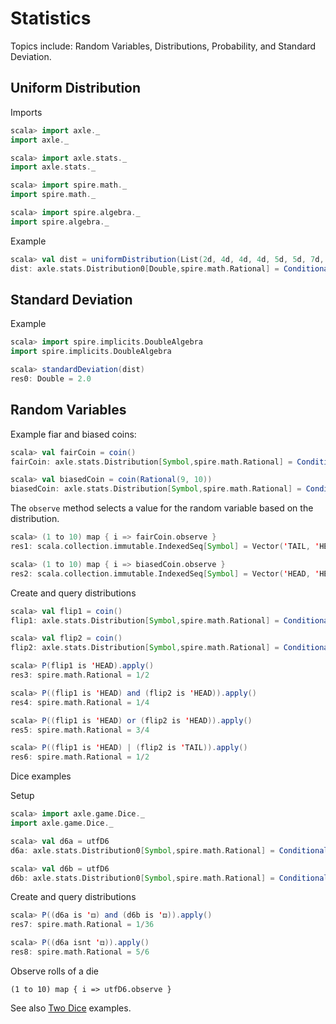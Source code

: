 
Statistics
==========

Topics include: Random Variables, Distributions, Probability, and Standard Deviation.

Uniform Distribution
--------------------

Imports

```scala
scala> import axle._
import axle._

scala> import axle.stats._
import axle.stats._

scala> import spire.math._
import spire.math._

scala> import spire.algebra._
import spire.algebra._
```

Example

```scala
scala> val dist = uniformDistribution(List(2d, 4d, 4d, 4d, 5d, 5d, 7d, 9d), "some doubles")
dist: axle.stats.Distribution0[Double,spire.math.Rational] = ConditionalProbabilityTable0(Map(5.0 -> 1/4, 9.0 -> 1/8, 2.0 -> 1/8, 7.0 -> 1/8, 4.0 -> 3/8),some doubles)
```

Standard Deviation
------------------

Example

```scala
scala> import spire.implicits.DoubleAlgebra
import spire.implicits.DoubleAlgebra

scala> standardDeviation(dist)
res0: Double = 2.0
```

Random Variables
----------------

Example fiar and biased coins:

```scala
scala> val fairCoin = coin()
fairCoin: axle.stats.Distribution[Symbol,spire.math.Rational] = ConditionalProbabilityTable0(Map('HEAD -> 1/2, 'TAIL -> 1/2),coin)

scala> val biasedCoin = coin(Rational(9, 10))
biasedCoin: axle.stats.Distribution[Symbol,spire.math.Rational] = ConditionalProbabilityTable0(Map('HEAD -> 9/10, 'TAIL -> 1/10),coin)
```

The `observe` method selects a value for the random variable based on the distribution.

```scala
scala> (1 to 10) map { i => fairCoin.observe }
res1: scala.collection.immutable.IndexedSeq[Symbol] = Vector('TAIL, 'HEAD, 'TAIL, 'HEAD, 'TAIL, 'HEAD, 'HEAD, 'HEAD, 'TAIL, 'HEAD)

scala> (1 to 10) map { i => biasedCoin.observe }
res2: scala.collection.immutable.IndexedSeq[Symbol] = Vector('HEAD, 'HEAD, 'HEAD, 'HEAD, 'HEAD, 'HEAD, 'HEAD, 'HEAD, 'HEAD, 'HEAD)
```

Create and query distributions

```scala
scala> val flip1 = coin()
flip1: axle.stats.Distribution[Symbol,spire.math.Rational] = ConditionalProbabilityTable0(Map('HEAD -> 1/2, 'TAIL -> 1/2),coin)

scala> val flip2 = coin()
flip2: axle.stats.Distribution[Symbol,spire.math.Rational] = ConditionalProbabilityTable0(Map('HEAD -> 1/2, 'TAIL -> 1/2),coin)

scala> P(flip1 is 'HEAD).apply()
res3: spire.math.Rational = 1/2

scala> P((flip1 is 'HEAD) and (flip2 is 'HEAD)).apply()
res4: spire.math.Rational = 1/4

scala> P((flip1 is 'HEAD) or (flip2 is 'HEAD)).apply()
res5: spire.math.Rational = 3/4

scala> P((flip1 is 'HEAD) | (flip2 is 'TAIL)).apply()
res6: spire.math.Rational = 1/2
```

Dice examples

Setup

```scala
scala> import axle.game.Dice._
import axle.game.Dice._

scala> val d6a = utfD6
d6a: axle.stats.Distribution0[Symbol,spire.math.Rational] = ConditionalProbabilityTable0(Map('⚄ -> 1/6, '⚅ -> 1/6, '⚁ -> 1/6, '⚂ -> 1/6, '⚀ -> 1/6, '⚃ -> 1/6),UTF d6)

scala> val d6b = utfD6
d6b: axle.stats.Distribution0[Symbol,spire.math.Rational] = ConditionalProbabilityTable0(Map('⚄ -> 1/6, '⚅ -> 1/6, '⚁ -> 1/6, '⚂ -> 1/6, '⚀ -> 1/6, '⚃ -> 1/6),UTF d6)
```

Create and query distributions

```scala
scala> P((d6a is '⚃) and (d6b is '⚃)).apply()
res7: spire.math.Rational = 1/36

scala> P((d6a isnt '⚃)).apply()
res8: spire.math.Rational = 5/6
```

Observe rolls of a die

```
(1 to 10) map { i => utfD6.observe }
```

See also <a href="TwoDice.md">Two Dice</a> examples.
